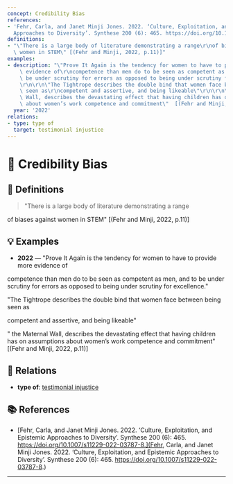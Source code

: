 ```yaml
---
concept: Credibility Bias
references:
- 'Fehr, Carla, and Janet Minji Jones. 2022. ‘Culture, Exploitation, and Epistemic
  Approaches to Diversity’. Synthese 200 (6): 465. https://doi.org/10.1007/s11229-022-03787-8.'
definitions:
- "\"There is a large body of literature demonstrating a range\r\nof biases against\
  \ women in STEM\" [(Fehr and Minji, 2022, p.11)]"
examples:
- description: "\"Prove It Again is the tendency for women to have to provide more\
    \ evidence of\r\ncompetence than men do to be seen as competent as men, and to\
    \ be under scrutiny for errors as opposed to being under scrutiny for excellence.\"\
    \r\n\r\n\"The Tightrope describes the double bind that women face between being\
    \ seen as\r\ncompetent and assertive, and being likeable\"\r\n\r\n\" the Maternal\
    \ Wall, describes the devastating effect that having children has on assumptions\
    \ about women’s work competence and commitment\"  [(Fehr and Minji, 2022, p.11)]"
  year: '2022'
relations:
- type: type of
  target: testimonial injustice
---
```


# 🧠 Credibility Bias

## 📖 Definitions

> "There is a large body of literature demonstrating a range
of biases against women in STEM" [(Fehr and Minji, 2022, p.11)]

## 💡 Examples

- **2022** — "Prove It Again is the tendency for women to have to provide more evidence of
competence than men do to be seen as competent as men, and to be under scrutiny for errors as opposed to being under scrutiny for excellence."

"The Tightrope describes the double bind that women face between being seen as
competent and assertive, and being likeable"

" the Maternal Wall, describes the devastating effect that having children has on assumptions about women’s work competence and commitment"  [(Fehr and Minji, 2022, p.11)]

## 🔗 Relations

- **type of**: [testimonial injustice](./testimonial-injustice.md)

## 📚 References

- [Fehr, Carla, and Janet Minji Jones. 2022. ‘Culture, Exploitation, and Epistemic Approaches to Diversity’. Synthese 200 (6): 465. https://doi.org/10.1007/s11229-022-03787-8.](Fehr, Carla, and Janet Minji Jones. 2022. ‘Culture, Exploitation, and Epistemic Approaches to Diversity’. Synthese 200 (6): 465. https://doi.org/10.1007/s11229-022-03787-8.)


---

<script src="https://giscus.app/client.js"
        data-repo="natesheehan/conceptcartography"
        data-repo-id="R_kgDOPB5QiQ"
        data-category="General"
        data-category-id="DIC_kwDOPB5Qic4CsAxd"
        data-mapping="pathname"
        data-strict="0"
        data-reactions-enabled="1"
        data-emit-metadata="0"
        data-input-position="bottom"
        data-theme="catppuccin_mocha"
        data-lang="en"
        crossorigin="anonymous"
        async>
</script>
